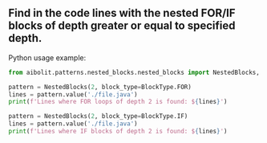 Find in the code lines with the nested FOR/IF blocks of depth greater or equal to specified depth.
---

Python usage example:

```python
from aibolit.patterns.nested_blocks.nested_blocks import NestedBlocks, BlockType

pattern = NestedBlocks(2, block_type=BlockType.FOR)
lines = pattern.value('./file.java')
print(f'Lines where FOR loops of depth 2 is found: ${lines}')

pattern = NestedBlocks(2, block_type=BlockType.IF)
lines = pattern.value('./file.java')
print(f'Lines where IF blocks of depth 2 is found: ${lines}')
```